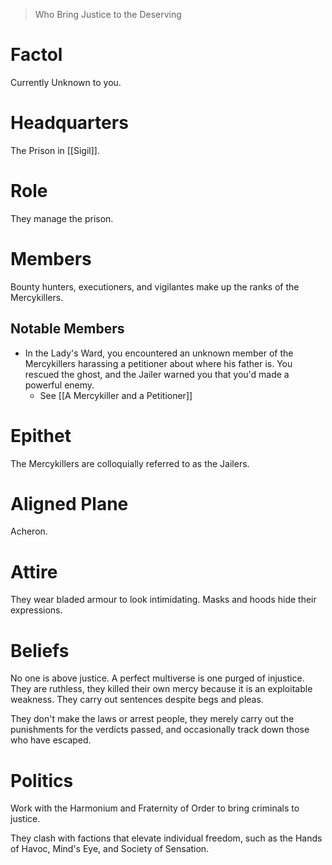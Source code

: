 > Who Bring Justice to the Deserving

# Factol
Currently Unknown to you.
# Headquarters
The Prison in [[Sigil]].
# Role
They manage the prison.
# Members
Bounty hunters, executioners, and vigilantes make up the ranks of the Mercykillers.
## Notable Members
- In the Lady's Ward, you encountered an unknown member of the Mercykillers harassing a petitioner about where his father is. You rescued the ghost, and the Jailer warned you that you'd made a powerful enemy.
	- See [[A Mercykiller and a Petitioner]]
# Epithet
The Mercykillers are colloquially referred to as the Jailers.
# Aligned Plane
Acheron.
# Attire
They wear bladed armour to look intimidating. Masks and hoods hide their expressions.
# Beliefs
No one is above justice. A perfect multiverse is one purged of injustice. They are ruthless, they killed their own mercy because it is an exploitable weakness. They carry out sentences despite begs and pleas. 

They don't make the laws or arrest people, they merely carry out the punishments for the verdicts passed, and occasionally track down those who have escaped.
# Politics
Work with the Harmonium and Fraternity of Order to bring criminals to justice.

They clash with factions that elevate individual freedom, such as the Hands of Havoc, Mind's Eye, and Society of Sensation.